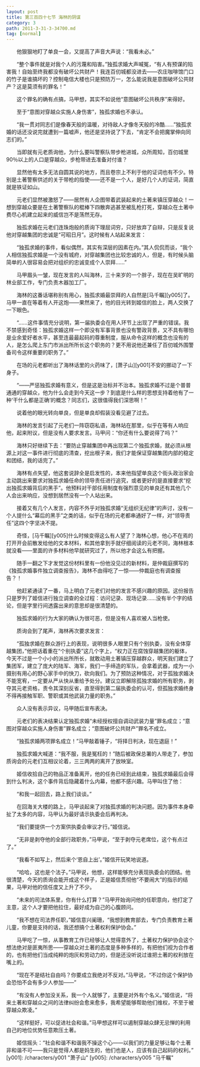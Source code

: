 ```yaml
---
layout: post
title: 第三百四十七节 海林的阴谋
category: 3
path: 2011-3-31-3-34700.md
tag: [normal]
---
```


　　他狠狠地盯了单良一会，又提高了声音大声说：“我看未必。”

　　“整个事件就是对我个人的污蔑和陷害。”独孤求婚大声喊冤，“有人有预谋的陷害我！自始至终我都没有破坏公共财产！我连百仞城都没进去——农庄咖啡馆门口的竹子是谁搞坏的？控制电信大楼也只是预防万一，怎么能说我是意图破坏公共财产？这是莫须有的罪名！”

　　这个罪名的确有点搞，马甲想，其实不如说他“意图破坏公共秩序”来得好。

　　至于“意图对穿越众实施人身伤害”，独孤求婚也不承认。

　　“我一贯对同志们是像春天般的温暖，对待敌人才像冬天般的冷酷……”独孤求婚的话还没说完就遭到一篇嘘声，他还是坚持说了下去，“肯定不会把魔掌伸向同志们的。”

　　当即就有元老质询他，为什么要叫警察队带步枪进城，众所周知，百仞城里90％以上的人口是穿越众，步枪带进去准备对付谁？

　　显然他有太多无法自圆其说的地方，而且卷宗上不利于他的证词也有不少。特别是土著警察供述的关于带枪的指使——还不是一个人，是好几个人的证词，简直就是铁证如山。

　　元老们显然被激怒了——居然有人企图带着武装起来的土著来镇压穿越众！一想到穿越众要是在土著警察队的棍棒下四散奔逃甚至被乱枪打死，穿越众在土著中费尽心机建立起来的威信岂不是荡然无存。

　　独孤求婚在元老们连珠炮般的质询下理屈词穷，只好放弃了自辩，只是反复说他对穿越集团的忠诚是“可昭日月”。这时候有人站起来发言：

　　“独孤求婚的事件，看似偶然，其实有深层的因素在内。”其人侃侃而谈，“我个人相信独孤求婚是一个没有城府，对穿越集团也比较忠诚的人，但是，有时候头脑简单的人很容易会把对组织的忠诚变成个人崇拜……”

　　马甲眉头一皱，现在发言的人叫海林，三十来岁的一个胖子，现在在吴旷明的林业部工作，专门负责木器加工厂。

　　海林的这番话堪称别有用心，独孤求婚最崇拜的人自然是[马千瞩][y005]了。马甲一直在等着有人开这炮——果然来了，他的目光转到姬信的脸上，两人交换了一下眼色。

　　“……这件事情充分说明，第一届执委会在用人环节上出现了严重的错误。我不禁感到奇怪：独孤求婚这样一个即没有军事背景也没有警政背景，又不具有哪怕是业余爱好者水平，甚至连最最起码的尊重制度，服从命令这样的概念也没有的人，是怎么爬上东门市派出所所长这个职务的？更不用说他还兼任了百仞城外围警备司令这样重要的职务了。”

　　在场的元老都听出了海林话里的火药味了，[萧子山][y001]不安的挪动了一下身子。

　　“——严惩独孤求婚有意义，但是这是治标并不治本。独孤求婚不过是个普普通通的穿越众，他为什么会走到今天这一步？到底是什么样的思想支持着他有了一种‘干什么都是正确’的概念？同志们，这很值得我们深思啊！”

　　说着他的眼光转向单良，但是单良却假装没看见避了过去。

　　海林的发言引起了元老们一阵窃窃私语，海林站在那里，似乎在等有人响应他，起来附议，但是没有人要求发言。马甲问：“你还有什么要说得了吗？”

　　海林只好继续下去：“要防止穿越集团中再出现第二个独孤求婚，就必须从根源上对这一事件进行彻底的清查，挖出根子来，我们才能保证穿越集团内部的稳定和团结，我的话完了。”

　　海林有点失望，他这套说辞全是启发性的，本来他指望单良这个街头政治家会主动跳出来要求对独孤求婚任命的领导责任进行追究，或者更好的是直接要求“挖出独孤求婚背后的黑手”。他预料对干部任用制度有强烈意见的单良还有其他几个人会出来响应，没想到居然没有一个人站出来。

　　接着又有几个人发言，内容不外乎对独孤求婚“无组织无纪律”的声讨，没有一个人提什么“幕后的黑手”之类的话，似乎在场的元老都串通好了一样，对“领导责任”这四个字坚决不提。

　　奇怪，[马千瞩][y005]什么时候变得这么有人望了？海林心想，他心不在焉的打开开会前散发给他的文本材料，和其他拿到手就仔细阅读的元老不同，海林根本就没看——里面的许多材料他早就研究过了，所以他才会这么有把握。

　　随手一翻之下才发觉这份材料里有一份他没见过的新材料，是仲裁庭撰写的《独孤求婚事件独立调查报告》，海林不由得吃了一惊——仲裁庭也有调查报告？！

　　他赶紧通读了一番，马上明白了元老们对他的发言不感兴趣的原因。这份报告只是罗列了姬信进行独立调查的全过程：访问记录、现场记录……没有半个字的结论，但是字里行间透露出来的意思却是很清楚的。

　　独孤求婚的行为大家的确认为很可恶，但是没有人喜欢被人当枪使。

　　质询会到了尾声，海林再次要求发言：

　　“孤独求婚在群众游行上的表现，说明很多人眼里只有个别执委，没有全体穿越集团，”他把话着重在“个别执委”这几个字上，“权力正在腐蚀穿越集团的躯体，今天不过是一个小小的派出所所长，就敢动用土著镇压穿越群众，明天我们建立了集团军，建立了庞大的陆军、海军，我们一手缔造的军队，会拿着武器，成为一小摄别有用心的野心家手中的快刀，砍向我们。为了预防这种情况，对于孤独求婚决不能宽宥，一定要从严从快从重给予处分。建议立即解除孤独求婚的所有职务，剥夺其元老资格，责令其深刻反省，直至得到第二届执委会的认可，但孤独求婚终身不得再接触军职、警职或其他武装力量的职务。”

　　众人没有表示异议，马甲随后宣布表决。

　　元老们的表决结果认定独孤求婚“未经授权擅自调动武装力量”罪名成立；“意图对穿越众实施人身伤害”罪名成立；“意图破坏公共财产”罪名不成立。

　　“独孤求婚两项罪名成立！”马甲敲着锤子，“将择日判决，现在退庭！”

　　独孤求婚大喊道：“我不服，我是冤枉的！”随后被政保总署的人带走了，参加质询会的元老们互相议论着，三三两两的离开了放映室。

　　姬信收拾自己的物品正准备离开，他的任务已经到此结束，独孤求婚最后会得到什么判决，这个事件背后隐藏着什么内幕，他都不感兴趣。马甲叫住了他：

　　“和我一起回去，路上我们谈谈。”

　　在回海关大楼的路上，马甲谈起来了对独孤求婚的判决问题。因为事件本身牵扯了太多的内容，马甲认为最好请示执委会后再判决。

　　“我们要提供一个方案供执委会审议才行。”姬信说。

　　“无非是剥夺他的全部行政职务，”马甲说，“至于剥夺元老席位，这个有点过了。”

　　“我看不如写上，然后来个‘恩自上出’。”姬信开玩笑地说道。

　　“哈哈，这也是个法子。”马甲说，他想，这样能够充分表现执委会的团结。他很清楚，今天的质询会能开成这个样子，正是姬信贯彻他“不要闹大”的指示的结果，马甲对他的信任度又上升了不少。

　　“未来的司法体系里，你有什么打算？”马甲开始询问他的任职意向，他打定了主意，这个人才要把他拉住，最好成为自己的心腹顾问。

　　“我不想在司法界任职，”姬信意兴阑珊，“我想到教育部去，专门负责教育土著儿童，你要是支持的话，我还想搞个土著权利保护协会。”

　　马甲吃了一惊，从事教育工作已经够让人觉得意外了，土著权力保护协会这个想法绝对是匪夷所思——穿越众对土著的态度是多种多样的，有把他们视为合作者的，也有把他们当成纯粹的炮灰和劳动力的，但是还没听说过谁把土著的权利放在嘴上的。

　　“现在不是结社自由吗？你要成立我绝对不反对。”马甲说，“不过你这个保护协会恐怕不会有多少人参加——”

　　“有没有人参加没关系，我一个人就够了，主要是对外有个名义。”姬信说，“将来土著和穿越众之间的法律纠纷会愈来愈多，我希望能够帮助他们维权，不至于被穿越众欺凌。”

　　“这样挺好，可以促进社会和谐。”马甲想这样可以遏制穿越众肆无忌惮的利用自己的地位优势任意欺压土著。

　　姬信摇头：“社会和谐不和谐我不操这个心——以我们的力量足够让每个土著非和谐不可——我只是觉得人都是妈生的，他们也是人，应该有自己起码的权利。”
[y001]: /characters/y001 "萧子山"
[y005]: /characters/y005 "马千瞩"
